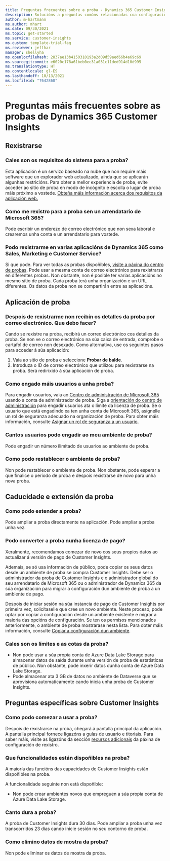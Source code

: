 ```yaml
---
title: Preguntas frecuentes sobre a proba - Dynamics 365 Customer Insights
description: Solucións a preguntas comúns relacionadas coa configuración e a xestión de probas de Customer Insights. Aprenda a resolver problemas específicos da plataforma e das aplicacións.
author: m-hartmann
ms.author: mhart
ms.date: 09/30/2021
ms.topic: get-started
ms.service: customer-insights
ms.custom: template-trial-faq
ms.reviewer: jeffhar
manager: shellyha
ms.openlocfilehash: 2837ae13b4150310193a2d09d59aed66b4a69c69
ms.sourcegitcommit: e6020c178a61beb0ee31a031c11ded914d10d995
ms.translationtype: HT
ms.contentlocale: gl-ES
ms.lasthandoff: 10/13/2021
ms.locfileid: "7642868"
---
```

# <a name="dynamics-365-customer-insights-trial-faq"></a>Preguntas máis frecuentes sobre as probas de Dynamics 365 Customer Insights

## <a name="sign-up"></a>Rexistrarse

### <a name="what-are-the-system-requirements-for-the-trial"></a>Cales son os requisitos do sistema para a proba?

Esta aplicación é un servizo baseado na nube que non require máis software que un explorador web actualizado, aínda que se aplicarán algunhas restricións. Para obter a mellor experiencia de proba, evite acceder ao sitio de proba en modo de incógnito e escolla o lugar de proba máis próximo a vostede. [Obteña máis información acerca dos requisitos da aplicación web.](/power-platform/admin/web-application-requirements)

### <a name="how-do-i-sign-up-for-the-trial-without-a-microsoft-365-tenant"></a>Como me rexistro para a proba sen un arrendatario de Microsoft 365?

Pode escribir un enderezo de correo electrónico que non sexa laboral e crearemos unha conta e un arrendatario para vostede.

### <a name="can-i-sign-up-for-multiple-dynamics-365-apps-such-as-sales-marketing-and-customer-service"></a>Podo rexistrarme en varias aplicacións de Dynamics 365 como Sales, Marketing e Customer Service?

Si que pode. Para ver todas as probas dispoñibles, [visite a páxina do centro de probas](https://dynamics.microsoft.com/dynamics-365-free-trial). Pode usar a mesma conta de correo electrónico para rexistrarse en diferentes probas. Non obstante, non é posible ter varias aplicacións no mesmo sitio de proba. Cada proba terá unha organización e un URL diferentes. Os datos da proba non se compartirán entre as aplicacións.

## <a name="trial-app"></a>Aplicación de proba

### <a name="i-didnt-receive-the-trial-details-email-after-signing-up-what-should-i-do"></a>Despois de rexistrarme non recibín os detalles da proba por correo electrónico. Que debo facer?

Cando se rexistre na proba, recibirá un correo electrónico cos detalles da proba. Se non ve o correo electrónico na súa caixa de entrada, comprobe o cartafol de correo non desexado. Como alternativa, use os seguintes pasos para acceder á súa aplicación:

1. Vaia ao sitio de proba e seleccione **Probar de balde**.
1. Introduza o ID de correo electrónico que utilizou para rexistrarse na proba. Será redirixido á súa aplicación de proba.

### <a name="how-do-i-add-more-users-to-a-trial"></a>Como engado máis usuarios a unha proba?

Para engadir usuarios, vaia ao [Centro de administración de Microsoft 365](https://admin.microsoft.com) usando a conta de administrador de proba. Siga a [orientación do centro de administración](/microsoft-365/admin/add-users/add-users) para engadir usuarios ata o límite da licenza de proba. Se o usuario que está engadindo xa ten unha conta de Microsoft 365, asígnelle un rol de seguranza adecuado na organización de proba. Para obter máis información, consulte [Asignar un rol de seguranza a un usuario](/power-platform/admin/create-users-assign-online-security-roles#assign-a-security-role-to-a-user).

### <a name="how-many-users-can-i-add-to-my-trial-environment"></a>Cantos usuarios podo engadir ao meu ambiente de proba?

Pode engadir un número ilimitado de usuarios ao ambiente de proba.

### <a name="how-do-i-reset-the-trial-environment"></a>Como podo restablecer o ambiente de proba?

Non pode restablecer o ambiente de proba. Non obstante, pode esperar a que finalice o período de proba e despois rexistrarse de novo para unha nova proba.

## <a name="trial-expiration-and-extension"></a>Caducidade e extensión da proba

### <a name="how-do-i-extend-the-trial"></a>Como podo estender a proba?

Pode ampliar a proba directamente na aplicación. Pode ampliar a proba unha vez.

### <a name="can-i-convert-the-trial-to-a-paid-license"></a>Podo converter a proba nunha licenza de pago?

Xeralmente, recomendamos comezar de novo cos seus propios datos ao actualizar á versión de pago de Customer Insights. 

Ademais, se só usa información de público, pode copiar os seus datos desde un ambiente de proba se compra Customer Insights. Debe ser o administrador da proba de Customer Insights e o administrador global do seu arrendatario de Microsoft 365 ou o administrador de Dynamics 365 da súa organización para migrar a configuración dun ambiente de proba a un ambiente de pago. 

Despois de iniciar sesión na súa instancia de pago de Customer Insights por primeira vez, solicítaselle que cree un novo ambiente. Neste proceso, pode optar por copiar a configuración desde un ambiente existente e migrar a maioría das opcións de configuración. Se ten os permisos mencionados anteriormente, o ambiente de proba mostrarase nesta lista. Para obter máis información, consulte [Copiar a configuración dun ambiente](audience-insights/manage-environments.md#copy-the-environment-configuration).

### <a name="what-are-the-trial-limits-and-quotas"></a>Cales son os límites e as cotas da proba?

- Non pode usar a súa propia conta de Azure Data Lake Storage para almacenar datos de saída durante unha versión de proba de estatísticas de público. Non obstante, pode inxerir datos dunha conta de Azure Data Lake Storage.
- Pode almacenar ata 3 GB de datos no ambiente de Dataverse que se aprovisiona automaticamente cando inicia unha proba de Customer Insights.

## <a name="customer-insights-specific-questions"></a>Preguntas específicas sobre Customer Insights

### <a name="how-do-i-start-using-the-trial"></a>Como podo comezar a usar a proba?

Despois de rexistrarse na proba, chegará á pantalla principal da aplicación. A pantalla principal fornece ligazóns a guías de usuario e titoriais. Para saber máis, visite as ligazóns da sección [recursos adicionais](trial-signup.md#additional-resources) da páxina de configuración de rexistro.

### <a name="what-features-are-available-in-the-trial"></a>Que funcionalidades están dispoñibles na proba?

A maioría das funcións das capacidades de Customer Insights están dispoñibles na proba.

A funcionalidade seguinte non está dispoñible: 
- Non pode crear ambientes novos que empreguen a súa propia conta de Azure Data Lake Storage.

### <a name="how-long-does-the-trial-last"></a>Canto dura a proba?

A proba de Customer Insights dura 30 días. Pode ampliar a proba unha vez transcorridos 23 días cando inicie sesión no seu contorno de proba.

### <a name="how-do-i-remove-sample-data-from-the-trial"></a>Como elimino datos de mostra da proba?

Non pode eliminar os datos de mostra da proba.
